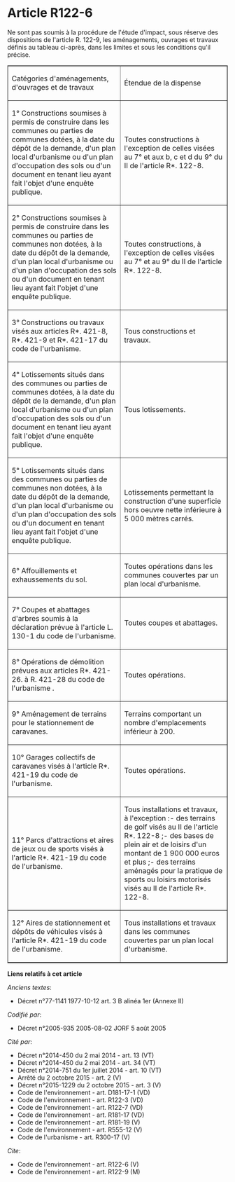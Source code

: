# Article R122-6

Ne sont pas soumis à la procédure de l'étude d'impact, sous réserve des dispositions de l'article R. 122-9, les aménagements,
ouvrages et travaux définis au tableau ci-après, dans les limites et sous les conditions qu'il précise.

<table border="1" width="605" cellspacing="0" align="center" cellpadding="0">
  <tbody>
    <tr>
      <td width="310">

Catégories d'aménagements, d'ouvrages et de travaux

</td>
      <td width="294">

Étendue de la dispense

</td>
    </tr>
    <tr>
      <td width="310">

1° Constructions soumises à permis de construire dans les communes ou parties de communes dotées, à la date du dépôt de la
demande, d'un plan local d'urbanisme ou d'un plan d'occupation des sols ou d'un document en tenant lieu ayant fait l'objet
d'une enquête publique.

</td>
      <td width="294">

Toutes constructions à l'exception de celles visées au 7° et aux b, c et d du 9° du II de l'article R*. 122-8.

</td>
    </tr>
    <tr>
      <td width="310">

2° Constructions soumises à permis de construire dans les communes ou parties de communes non dotées, à la date du dépôt de
la demande, d'un plan local d'urbanisme ou d'un plan d'occupation des sols ou d'un document en tenant lieu ayant fait l'objet
d'une enquête publique.

</td>
      <td width="294">

Toutes constructions, à l'exception de celles visées au 7° et au 9° du II de l'article R*. 122-8.

</td>
    </tr>
    <tr>
      <td width="310">

3° Constructions ou travaux visés aux articles R*. 421-8, R*. 421-9 et R*. 421-17 du code de l'urbanisme.

</td>
      <td width="294">

Tous constructions et travaux.

</td>
    </tr>
    <tr>
      <td width="310">

4° Lotissements situés dans des communes ou parties de communes dotées, à la date du dépôt de la demande, d'un plan local
d'urbanisme ou d'un plan d'occupation des sols ou d'un document en tenant lieu ayant fait l'objet d'une enquête publique.

</td>
      <td width="294">

Tous lotissements.

</td>
    </tr>
    <tr>
      <td width="310">

5° Lotissements situés dans des communes ou parties de communes non dotées, à la date du dépôt de la demande, d'un plan local
d'urbanisme ou d'un plan d'occupation des sols ou d'un document en tenant lieu ayant fait l'objet d'une enquête publique.

</td>
      <td width="294">

Lotissements permettant la construction d'une superficie hors oeuvre nette inférieure à 5 000 mètres carrés.

</td>
    </tr>
    <tr>
      <td width="310">

6° Affouillements et exhaussements du sol.

</td>
      <td width="294">

Toutes opérations dans les communes couvertes par un plan local d'urbanisme.

</td>
    </tr>
    <tr>
      <td width="310">

7° Coupes et abattages d'arbres soumis à la déclaration prévue à l'article L. 130-1 du code de l'urbanisme.

</td>
      <td width="294">

Toutes coupes et abattages.

</td>
    </tr>
    <tr>
      <td width="310">

8° Opérations de démolition prévues aux articles R*. 421-26. à R. 421-28 du code de l'urbanisme .

</td>
      <td width="294">

Toutes opérations.

</td>
    </tr>
    <tr>
      <td width="310">

9° Aménagement de terrains pour le stationnement de caravanes.

</td>
      <td width="294">

Terrains comportant un nombre d'emplacements inférieur à 200.

</td>
    </tr>
    <tr>
      <td width="310">

10° Garages collectifs de caravanes visés à l'article R*. 421-19 du code de l'urbanisme.

</td>
      <td width="294">

Toutes opérations.

</td>
    </tr>
    <tr>
      <td width="310">

11° Parcs d'attractions et aires de jeux ou de sports visés à l'article R*. 421-19 du code de l'urbanisme.

</td>
      <td width="294">

Tous installations et travaux, à l'exception :- des terrains de golf visés au II de l'article R*. 122-8 ;- des bases de plein
air et de loisirs d'un montant de 1 900 000 euros et plus ;- des terrains aménagés pour la pratique de sports ou loisirs
motorisés visés au II de l'article R*. 122-8.

</td>
    </tr>
    <tr>
      <td width="310">

12° Aires de stationnement et dépôts de véhicules visés à l'article R*. 421-19 du code de l'urbanisme.

</td>
      <td width="294">

Tous installations et travaux dans les communes couvertes par un plan local d'urbanisme.

</td>
    </tr>
  </tbody>
</table>

**Liens relatifs à cet article**

_Anciens textes_:

  - Décret n°77-1141 1977-10-12 art. 3 B alinéa 1er (Annexe II)

_Codifié par_:

  - Décret n°2005-935 2005-08-02 JORF 5 août 2005

_Cité par_:

  - Décret n°2014-450 du 2 mai 2014 - art. 13 (VT)
  - Décret n°2014-450 du 2 mai 2014 - art. 34 (VT)
  - Décret n°2014-751 du 1er juillet 2014 - art. 10 (VT)
  - Arrêté du 2 octobre 2015 - art. 2 (V)
  - Décret n°2015-1229 du 2 octobre 2015 - art. 3 (V)
  - Code de l'environnement - art. D181-17-1 (VD)
  - Code de l'environnement - art. R122-3 (VD)
  - Code de l'environnement - art. R122-7 (VD)
  - Code de l'environnement - art. R181-17 (VD)
  - Code de l'environnement - art. R181-19 (V)
  - Code de l'environnement - art. R555-12 (V)
  - Code de l'urbanisme - art. R300-17 (V)

_Cite_:

  - Code de l'environnement - art. R122-6 (V)
  - Code de l'environnement - art. R122-9 (M)
